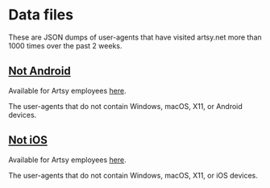 # Data files

These are JSON dumps of user-agents that have visited artsy.net more than 1000 times over the past 2 weeks.

## [Not Android](/data/not-windows-macos-x11-or-android.json)

Available for Artsy employees [here](https://artsy.looker.com/x/dFztDyuvMKUYKdm5t4Qss3).

The user-agents that do not contain Windows, macOS, X11, or Android devices.

## [Not iOS](/data/not-windows-macos-x11-or-ios.json)

Available for Artsy employees [here](https://artsy.looker.com/x/lKJpwWQ7OS4ji4RdLG5gYO).

The user-agents that do not contain Windows, macOS, X11, or iOS devices.